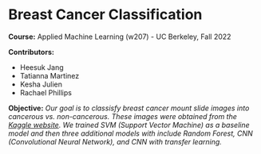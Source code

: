 # Breast Cancer Classification 
  
**Course:**
  Applied Machine Learning (w207) - UC Berkeley, Fall 2022
  
**Contributors:**
- Heesuk Jang
- Tatianna Martinez
- Kesha Julien
- Rachael Phillips

**Objective:** 
  <i> 
  Our goal is to classisfy breast cancer mount slide images into cancerous vs. non-cancerous. These images were obtained from the [Kaggle website](https://www.kaggle.com/datasets/paultimothymooney/breast-histopathology-images). We trained SVM (Support Vector Machine) as a baseline model and then three additional models with include Random Forest, CNN (Convolutional Neural Network), and CNN with transfer learning. 
  </i>
